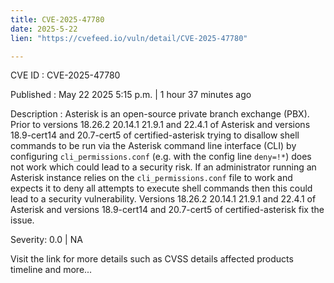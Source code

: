 ```yaml
---
title: CVE-2025-47780
date: 2025-5-22
lien: "https://cvefeed.io/vuln/detail/CVE-2025-47780"

---
```


CVE ID : CVE-2025-47780

Published :  May 22
2025
5:15 p.m. | 1 hour
37 minutes ago

Description : Asterisk is an open-source private branch exchange (PBX). Prior to versions 18.26.2
20.14.1
21.9.1
and 22.4.1 of Asterisk and versions 18.9-cert14 and 20.7-cert5 of certified-asterisk
trying to disallow shell commands to be run via the Asterisk command line interface (CLI) by configuring `cli_permissions.conf` (e.g. with the config line `deny=!*`) does not work which could lead to a security risk. If an administrator running an Asterisk instance relies on the `cli_permissions.conf` file to work and expects it to deny all attempts to execute shell commands
then this could lead to a security vulnerability. Versions 18.26.2
20.14.1
21.9.1
and 22.4.1 of Asterisk and versions 18.9-cert14 and 20.7-cert5 of certified-asterisk fix the issue.

Severity: 0.0 | NA

Visit the link for more details
such as CVSS details
affected products
timeline
and more...
